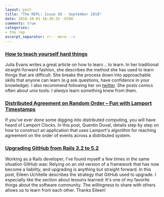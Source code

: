 ```yaml
---
layout: post
title: "The REPL: Issue 50 - September 2018"
date: 2018-10-01 16:38:25 -0700
comments: true
categories:
- the rep
excerpt_separator: <!-- more -->
---
```


### [How to teach yourself hard things][1]

Julia Evans writes a great article on how to learn... to learn. In her traditional straight-forward fashion, she describes the method she has used to learn things that are difficult. She breaks the process down into approachable skills that anyone can learn (e.g ask questions, have confidence in your knowledge). I also recommend following her on [twitter][twitter]. She posts comics often about unix tools: I *always* learn something knew from them.

### [Distributed Agreement on Random Order – Fun with Lamport Timestamps][2]

If you've ever done some digging into distributed computing, you will have heard of Lamport Clocks. In this post, Quentin Duval, details step by step on how to construct an application that uses Lamport's algorithm for reaching agreement on the order of events across a distributed system.

### [Upgrading GitHub from Rails 3.2 to 5.2][3]

Working as a Rails developer, I've found myself a few times in the same situation GitHub was: Relying on an old version of a framework that has now become a liability, and upgrading is anything but straight forward. In this post, Eileen Uchitelle describes the strategy that GitHub used to upgrade. I especially like the section about lessons learned: It's one of my favorite things about the software community. The willingness to share with others allows us to learn from each other. Thanks Eileen!

[1]: https://jvns.ca/blog/2018/09/01/learning-skills-you-can-practice/
[2]: https://deque.blog/2018/09/13/distributed-agreement-on-random-order-fun-with-lamport-timestamps/
[3]: https://githubengineering.com/upgrading-github-from-rails-3-2-to-5-2/
[twitter]: https://twitter.com/b0rk
